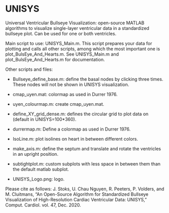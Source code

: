 # UNISYS
Universal Ventricular Bullseye Visualization: open-source MATLAB algorithms to visualize single-layer ventricular data in a standardized bullseye plot. Can be used for one or both ventricles.

Main script to use: UNISYS_Main.m. This script prepares your data for plotting and calls all other scripts, among which the most important one is plot_BulsEye_And_Hearts.m.
See UNISYS_Main.m and plot_BulsEye_And_Hearts.m for documentation.

Other scripts and files:
- Bullseye_define_base.m: define the basal nodes by clicking three times. These nodes will not be shown in UNISYS visualization.
- cmap_uyen.mat: colormap as used in Durrer 1976. 
- uyen_colourmap.m: create cmap_uyen.mat.
- define_XY_grid_dense.m: defines the circular grid to plot data on (default in UNISYS=100*360).
- durrermap.m: Define a colormap as used in Durrer 1976.
- IsoLine.m: plot isolines on heart in between different colors.
- make_axis.m: define the septum and translate and rotate the ventricles in an upright position.
- subtightplot.m: custom subplots with less space in between them than the default matlab subplot.

- UNISYS_Logo.png: logo.

Please cite as follows:
J. Stoks, U. Chau Nguyen, R. Peeters, P. Volders, and M. Cluitmans, “An Open-Source Algorithm for Standardized Bullseye Visualization of High-Resolution Cardiac Ventricular Data: UNISYS,” Comput. Cardiol. vol. 47, Dec. 2020.
